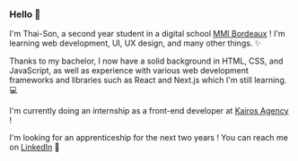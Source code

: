 ### Hello  👋

I'm Thai-Son, a second year student in a digital school [MMI Bordeaux](https://www.mmibordeaux.com/) ! I'm learning web development, UI, UX design, and many other things. ✨

Thanks to my bachelor, I now have a solid background in HTML, CSS, and JavaScript, as well as experience with various web development frameworks and libraries such as React and Next.js which I'm still learning. 💻 

I'm currently doing an internship as a front-end developer at [Kairos Agency](https://www.kairos-agency.com/) ! 

I'm looking for an apprenticeship for the next two years ! You can reach me on [LinkedIn](https://www.linkedin.com/in/tstranquang/) 💫

